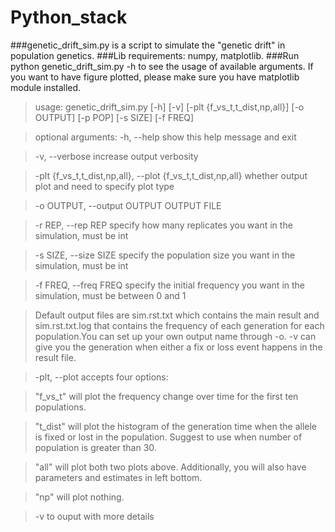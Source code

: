 # Python_stack
###genetic_drift_sim.py is a script to simulate the "genetic drift" in population genetics.
###Lib requirements: numpy, matplotlib.
###Run python genetic_drift_sim.py -h to see the usage of available arguments. If you want to have figure plotted, please make sure you have matplotlib module installed.
>usage: genetic_drift_sim.py [-h] [-v] [-plt {f_vs_t,t_dist,np,all}]
>                           [-o OUTPUT] [-p POP] [-s SIZE] [-f FREQ]

>optional arguments:
>  -h, --help            show this help message and exit

>  -v, --verbose         increase output verbosity

>  -plt {f_vs_t,t_dist,np,all}, --plot {f_vs_t,t_dist,np,all}
>                        whether output plot and need to specify plot type

>  -o OUTPUT, --output OUTPUT
>                        OUTPUT FILE

>  -r REP, --rep REP     specify how many replicates you want in the
>                        simulation, must be int

>  -s SIZE, --size SIZE  specify the population size you want in the
>                        simulation, must be int

>  -f FREQ, --freq FREQ  specify the initial frequency you want in the
>                        simulation, must be between 0 and 1

 
>Default output files are sim.rst.txt which contains the main result and sim.rst.txt.log that contains the frequency of each generation for each population.You can set up your own output name through -o. -v can give you the generation when either a fix or loss event happens in the result file.

>-plt, --plot accepts four options:

>"f_vs_t" will plot the frequency change over time for the first ten populations.

>"t_dist" will plot the histogram of the generation time when the allele is fixed or lost in the population. Suggest to use when number of population is greater than 30.

>"all" will plot both two plots above. Additionally, you will also have parameters and estimates in left bottom.

>"np" will plot nothing.

>-v to ouput with more details

